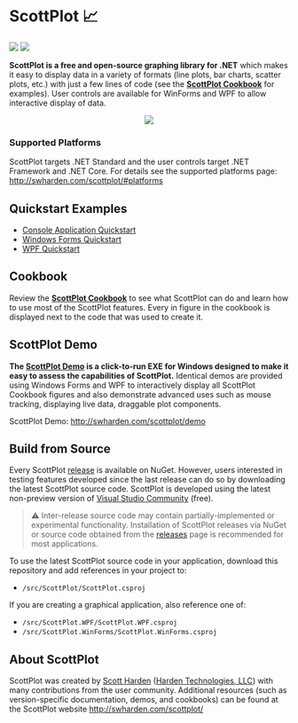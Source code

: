 # ScottPlot :chart_with_upwards_trend:

[![](https://img.shields.io/azure-devops/build/swharden/swharden/2?label=Build&logo=azure%20pipelines)](https://dev.azure.com/swharden/swharden/_build/latest?definitionId=2&branchName=master)
[![](https://img.shields.io/nuget/dt/ScottPlot?color=004880&label=NuGet%20Installs&logo=nuget)](https://www.nuget.org/packages/ScottPlot/)

**ScottPlot is a free and open-source graphing library for .NET** which makes it easy to display data in a variety of formats (line plots, bar charts, scatter plots, etc.) with just a few lines of code (see the **[ScottPlot Cookbook](http://swharden.com/scottplot/cookbook)** for examples). User controls are available for WinForms and WPF to allow interactive display of data. 

<div align='center'>
<img src='http://swharden.com/scottplot/graphics/scottplot.gif'>
</div>

### Supported Platforms
ScottPlot targets .NET Standard and the user controls target .NET Framework and .NET Core. For details see the supported platforms page: http://swharden.com/scottplot/#platforms

## Quickstart Examples

* [Console Application Quickstart](http://swharden.com/scottplot/quickstart#console)
* [Windows Forms Quickstart](http://swharden.com/scottplot/quickstart#winforms)
* [WPF Quickstart](http://swharden.com/scottplot/quickstart#wpf)

## Cookbook
Review the **[ScottPlot Cookbook](http://swharden.com/scottplot/cookbook)** to see what ScottPlot can do and learn how to use most of the ScottPlot features. Every in figure in the cookbook is displayed next to the code that was used to create it. 

## ScottPlot Demo

**The [ScottPlot Demo](http://swharden.com/scottplot/demo) is a click-to-run EXE for Windows designed to make it easy to assess the capabilities of ScottPlot.** Identical demos are provided using Windows Forms and WPF to interactively display all ScottPlot Cookbook figures and also demonstrate advanced uses such as mouse tracking, displaying live data, draggable plot components.

ScottPlot Demo: http://swharden.com/scottplot/demo

## Build from Source
Every ScottPlot [release](https://github.com/swharden/ScottPlot/releases) is available on NuGet. However, users interested in testing features developed since the last release can do so by downloading the latest ScottPlot source code. ScottPlot is developed using the latest non-preview version of [Visual Studio Community](https://visualstudio.microsoft.com/vs/community/) (free).

> ⚠️ Inter-release source code may contain partially-implemented or experimental functionality. Installation of ScottPlot releases via NuGet or source code obtained from the [releases](https://github.com/swharden/ScottPlot/releases) page is recommended for most applications.

To use the latest ScottPlot source code in your application, download this repository and add references in your project to:

* `/src/ScottPlot/ScottPlot.csproj`

If you are creating a graphical application, also reference one of:

* `/src/ScottPlot.WPF/ScottPlot.WPF.csproj`
* `/src/ScottPlot.WinForms/ScottPlot.WinForms.csproj`


## About ScottPlot

ScottPlot was created by [Scott Harden](http://www.SWHarden.com/) ([Harden Technologies, LLC](http://tech.swharden.com)) with many contributions from the user community. Additional resources (such as version-specific documentation, demos, and cookbooks) can be found at the ScottPlot website http://swharden.com/scottplot/

